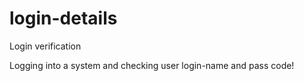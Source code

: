 # login-details
Login verification

Logging into a system and checking user login-name and pass code!
